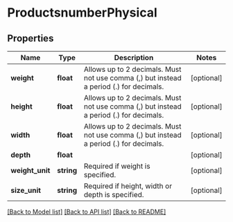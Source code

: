# ProductsnumberPhysical

## Properties
Name | Type | Description | Notes
------------ | ------------- | ------------- | -------------
**weight** | **float** | Allows up to 2 decimals. Must not use comma (,) but instead a period (.) for decimals. | [optional] 
**height** | **float** | Allows up to 2 decimals. Must not use comma (,) but instead a period (.) for decimals. | [optional] 
**width** | **float** | Allows up to 2 decimals. Must not use comma (,) but instead a period (.) for decimals. | [optional] 
**depth** | **float** |  | [optional] 
**weight_unit** | **string** | Required if weight is specified. | [optional] 
**size_unit** | **string** | Required if height, width or depth is specified. | [optional] 

[[Back to Model list]](../README.md#documentation-for-models) [[Back to API list]](../README.md#documentation-for-api-endpoints) [[Back to README]](../README.md)



